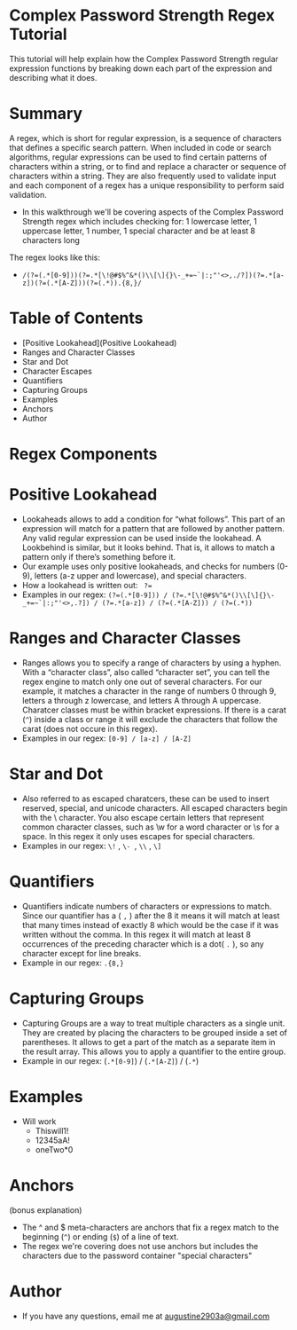# Complex Password Strength Regex Tutorial

This tutorial will help explain how the Complex Password Strength regular expression functions by breaking down each part of the expression and describing what it does.

# Summary 
 
 A regex, which is short for regular expression, is a sequence of characters that defines a specific search pattern. When included in code or search algorithms, regular expressions can be used to find certain patterns of characters within a string, or to find and replace a character or sequence of characters within a string. They are also frequently used to validate input and each component of a regex has a unique responsibility to perform said validation.

  * In this walkthrough we'll be covering aspects of the Complex Password Strength regex which includes checking for: 1 lowercase letter, 1 uppercase letter, 1 number, 1 special character and be at least 8 characters long

The regex looks like this:

* ``` /(?=(.*[0-9]))(?=.*[\!@#$%^&*()\\[\]{}\-_+=~`|:;"'<>,./?])(?=.*[a-z])(?=(.*[A-Z]))(?=(.*)).{8,}/ ```

# Table of Contents 
 
 * [Positive Lookahead](Positive Lookahead)
 * Ranges and Character Classes
 * Star and Dot
 * Character Escapes
 * Quantifiers
 * Capturing Groups
 * Examples
 * Anchors
 * Author

 # Regex Components

# Positive Lookahead
* Lookaheads allows to add a condition for “what follows”. This part of an expression will match for a pattern that are followed by another pattern. Any valid regular expression can be used inside the lookahead. A Lookbehind is similar, but it looks behind. That is, it allows to match a pattern only if there’s something before it.
* Our example uses only positive lookaheads, and checks for numbers (0-9), letters (a-z upper and lowercase), and special characters.
* How a lookahead is written out: ``` ?=```
* Examples in our regex: ```(?=(.*[0-9])) / (?=.*[\!@#$%^&*()\\[\]{}\-_+=~`|:;"'<>,.?]) / (?=.*[a-z]) / (?=(.*[A-Z])) / (?=(.*))```

# Ranges and Character Classes 
* Ranges allows you to specify a range of characters by using a hyphen. With a “character class”, also called “character set”, you can tell the regex engine to match only one out of several characters. For our example, it matches a character in the range of numbers 0 through 9, letters a through z lowercase, and letters A through A uppercase. Charatcer classes must be within bracket expressions. If there is a carat (`^`) inside a class or range it will exclude the characters that follow the carat (does not occure in this regex).
* Examples in our regex: ```[0-9] / [a-z] / [A-Z]```

# Star and Dot
 * Also referred to as escaped charatcers, these can be used to insert reserved, special, and unicode characters. All escaped characters begin with the \ character. You also escape certain letters that represent common character classes, such as \w for a word character or \s for a space. In this regex it only uses escapes for special characters.
 * Examples in our regex: `\!` , `\- `, `\\` , `\]`

 # Quantifiers
* Quantifiers indicate numbers of characters or expressions to match. Since our quantifier has a ( `,` ) after the 8 it means it will match at least that many times instead of exactly 8 which would be the case if it was written without the comma. In this regex it will match at least 8 occurrences of the preceding character which is a dot( `.` ), so any character except for line breaks.
* Example in our regex: `.{8,}`

# Capturing Groups
* Capturing Groups are a way to treat multiple characters as a single unit. They are created by placing the characters to be grouped inside a set of parentheses. It allows to get a part of the match as a separate item in the result array. This allows you to apply a quantifier to the entire group.
* Example in our regex: (`.*[0-9]`) / (`.*[A-Z]`) / (`.*`)

# Examples
* Will work 
   * Thiswill1!
   * 12345aA!
   * oneTwo*0
# Anchors
 
(bonus explanation)
* The ^ and $ meta-characters are anchors that fix a regex match to the beginning (`^`) or ending (`$`) of a line of text.
* The regex we're covering does not use anchors but includes the characters due to the password container "special characters"

# Author

* If you have any questions, email me at augustine2903a@gmail.com 
